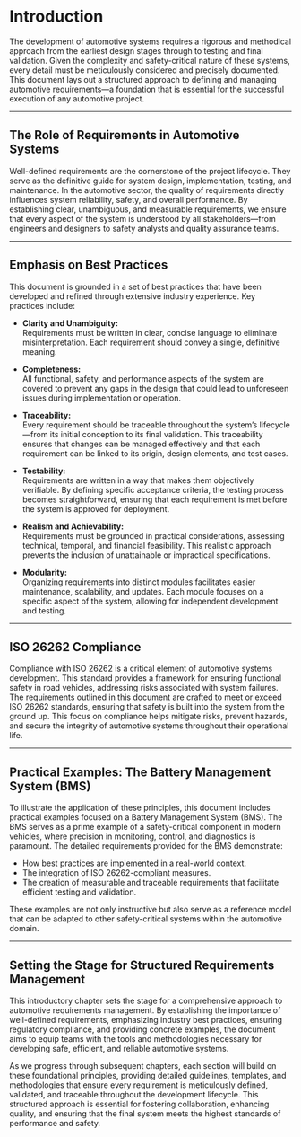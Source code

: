 # Introduction

The development of automotive systems requires a rigorous and methodical approach from the earliest design stages through to testing and final validation. Given the complexity and safety-critical nature of these systems, every detail must be meticulously considered and precisely documented. This document lays out a structured approach to defining and managing automotive requirements—a foundation that is essential for the successful execution of any automotive project.

---

## The Role of Requirements in Automotive Systems

Well-defined requirements are the cornerstone of the project lifecycle. They serve as the definitive guide for system design, implementation, testing, and maintenance. In the automotive sector, the quality of requirements directly influences system reliability, safety, and overall performance. By establishing clear, unambiguous, and measurable requirements, we ensure that every aspect of the system is understood by all stakeholders—from engineers and designers to safety analysts and quality assurance teams.

---

## Emphasis on Best Practices

This document is grounded in a set of best practices that have been developed and refined through extensive industry experience. Key practices include:

- **Clarity and Unambiguity:**  
  Requirements must be written in clear, concise language to eliminate misinterpretation. Each requirement should convey a single, definitive meaning.

- **Completeness:**  
  All functional, safety, and performance aspects of the system are covered to prevent any gaps in the design that could lead to unforeseen issues during implementation or operation.

- **Traceability:**  
  Every requirement should be traceable throughout the system’s lifecycle—from its initial conception to its final validation. This traceability ensures that changes can be managed effectively and that each requirement can be linked to its origin, design elements, and test cases.

- **Testability:**  
  Requirements are written in a way that makes them objectively verifiable. By defining specific acceptance criteria, the testing process becomes straightforward, ensuring that each requirement is met before the system is approved for deployment.

- **Realism and Achievability:**  
  Requirements must be grounded in practical considerations, assessing technical, temporal, and financial feasibility. This realistic approach prevents the inclusion of unattainable or impractical specifications.

- **Modularity:**  
  Organizing requirements into distinct modules facilitates easier maintenance, scalability, and updates. Each module focuses on a specific aspect of the system, allowing for independent development and testing.

---

## ISO 26262 Compliance

Compliance with ISO 26262 is a critical element of automotive systems development. This standard provides a framework for ensuring functional safety in road vehicles, addressing risks associated with system failures. The requirements outlined in this document are crafted to meet or exceed ISO 26262 standards, ensuring that safety is built into the system from the ground up. This focus on compliance helps mitigate risks, prevent hazards, and secure the integrity of automotive systems throughout their operational life.

---

## Practical Examples: The Battery Management System (BMS)

To illustrate the application of these principles, this document includes practical examples focused on a Battery Management System (BMS). The BMS serves as a prime example of a safety-critical component in modern vehicles, where precision in monitoring, control, and diagnostics is paramount. The detailed requirements provided for the BMS demonstrate:

- How best practices are implemented in a real-world context.
- The integration of ISO 26262-compliant measures.
- The creation of measurable and traceable requirements that facilitate efficient testing and validation.

These examples are not only instructive but also serve as a reference model that can be adapted to other safety-critical systems within the automotive domain.

---

## Setting the Stage for Structured Requirements Management

This introductory chapter sets the stage for a comprehensive approach to automotive requirements management. By establishing the importance of well-defined requirements, emphasizing industry best practices, ensuring regulatory compliance, and providing concrete examples, the document aims to equip teams with the tools and methodologies necessary for developing safe, efficient, and reliable automotive systems.

As we progress through subsequent chapters, each section will build on these foundational principles, providing detailed guidelines, templates, and methodologies that ensure every requirement is meticulously defined, validated, and traceable throughout the development lifecycle. This structured approach is essential for fostering collaboration, enhancing quality, and ensuring that the final system meets the highest standards of performance and safety.